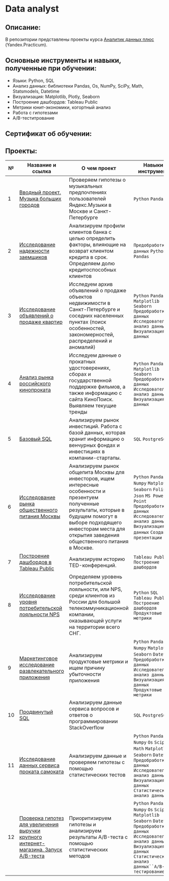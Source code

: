 # Data analyst

## Описание:
В репозитории представлены проекты курса [Аналитик данных плюс](https://practicum.yandex.ru/data-analyst-plus/) (Yandex.Practicum).

## Основные инструменты и навыки, полученные при обучении:
- Языки: Python, SQL
- Анализ данных: библиотеки Pandas, Os, NumPy, SciPy, Math, Statsmodels, Datetime
- Визуализация: Matplotlib, Plotly, Seaborn
- Построение дашбордов: Tableau Public
- Метрики юнит-экономики, когортный анализ
- Работа с гипотезами
- A/B-теститрование


## Сертификат об обучении:

## Проекты:

| №| Название и ссылка | О чем проект                                                     | Навыки и инструменты           |  
|-----------|-------------------|------------------------------------------------------------------|-----------------------------------|
|1              |[Вводный проект. Музыка больших городов](Big_cities_music/)|Проверяем гипотезы о музыкальных предпочтениях пользователей Яндекс.Музыки в Москве и Санкт-Петербурге|`Python` `Pandas`|
|2              |[Исследование надежности заемщиков](Banking_data_analysis/)|Анализируем профили клиентов банка с целью определить факторы, влияющие на возврат клиентом кредита в срок. Определяем долю кредитоспособных клиентов|`Предобработка данных` `Python` `Pandas`|
|3              |[Исследование объявлений о продаже квартир](Real_estate_sales_service/)|Исследуем архив объявлений о продаже объектов недвижимости в Санкт-Петербурге и соседних населенных пунктах (поиск особенностей, закономерностей, распределений и аномалий)|`Python` `Pandas` `Matplotlib` `Seaborn` `Предобработка данных` `Исследовательский анализ данных` `Визуализация данных`|
|4              |[Анализ рынка российского кинопроката](Film_distribution_market/)|Исследуем данные  о прокатных удостоверениях, сборах и государственной поддержке фильмов, а также информацию с сайта КиноПоиск. Выявляем текущие тренды|`Python` `Pandas` `Matplotlib` `Seaborn` `Предобработка данных` `Исследовательский анализ данных` `Визуализация данных`|
|5              |[Базовый SQL](SQL/)|Анализируем рынок инвестиций. Работа с базой данных, которая хранит информацию о венчурных фондах и инвестициях в компании-стартапы.|`SQL` `PostgreSQL`|
|6              |[Исследование рынка общественного питания Москвы](Catering_market/)|Анализируем рынок общепита Москвы для инвесторов, ищем интересные особенности и презентуем полученные результаты, которые в будущем помогут в выборе подходящего инвесторам места для открытия заведения общественного питания в Москве.|`Python` `Pandas` `Numpy` `Matplotlib` `Seaborn` `Folium` `Json` `MS Power Point` `Предобработка данных` `Исследовательский анализ данных` `Визуализация данных` `Создание презентации`| 
|7              |[Построение дашбордов в Tableau Public](TED/)|Анализируем историю TED-конференций.|`Tableau Public` `Построение дашбордов`|
|8              |[Исследование уровня потребительской лояльности NPS](NPS_telecom/)|Определяем уровень потребительской лояльности, или NPS, среди клиентов из России для большой телекоммуникационной компании, оказывающей услуги на территории всего СНГ.|`Python` `SQL` `Tableau Public` `Построение дашбордов` `Продуктовые метрики`|
|9              |[Маркетинговое исследование развлекательного приложения](Loss_analysis/)|Анализируем продуктовые метрики и ищем причину убыточности приложения|`Python` `Pandas` `Numpy` `Matplotlib` `Seaborn` `Datetime` `Предобработка данных` `Исследовательский анализ данных` `Визуализация данных` `Продуктовые метрики`|
|10             |[Продвинутый SQL](SQL/)|Анализируем данные сервиса вопросов и ответов о программировании StackOverflow|`SQL` `PostgreSQL`|
|11             |[Исследование данных сервиса проката самоката](Scooter_rental/)|Анализируем данные и проверяем гипотезы с помощью статистических тестов|`Python` `Pandas` `Numpy` `Os` `Scipy` `Math` `Matplotlib` `Seaborn` `Datetime` `Предобработка данных` `Исследовательский анализ данных` `Визуализация данных` `Статистический анализ данных`|
|12             |[Проверка гипотез для увеличения выручки крупного интернет-магазина. Запуск A/B-теста](Hypothesis.AB-test/)|Приоритизируем гипотезы и анализируем результаты A/B-теста с помощью статистических методов|`Python` `Pandas` `Numpy` `Os` `Scipy` `Matplotlib` `Seaborn` `Datetime` `Предобработка данных` `Исследовательский анализ данных` `Визуализация данных` `Статистический анализ данных``A/B-тестирование`|
